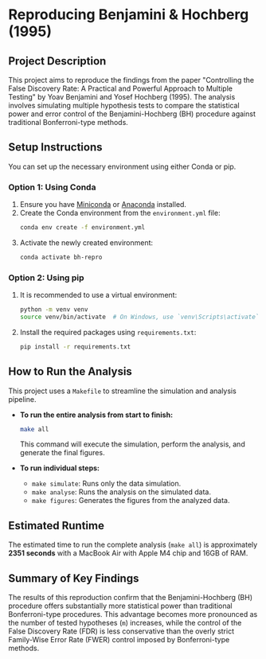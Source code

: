 # Reproducing Benjamini & Hochberg (1995)

## Project Description

This project aims to reproduce the findings from the paper "Controlling the False Discovery Rate: A Practical and Powerful Approach to Multiple Testing" by Yoav Benjamini and Yosef Hochberg (1995). The analysis involves simulating multiple hypothesis tests to compare the statistical power and error control of the Benjamini-Hochberg (BH) procedure against traditional Bonferroni-type methods.

## Setup Instructions

You can set up the necessary environment using either Conda or pip.

### Option 1: Using Conda

1.  Ensure you have [Miniconda](https://docs.conda.io/en/latest/miniconda.html) or [Anaconda](https://www.anaconda.com/products/distribution) installed.
2.  Create the Conda environment from the `environment.yml` file:
    ```bash
    conda env create -f environment.yml
    ```
3.  Activate the newly created environment:
    ```bash
    conda activate bh-repro
    ```

### Option 2: Using pip

1.  It is recommended to use a virtual environment:
    ```bash
    python -m venv venv
    source venv/bin/activate  # On Windows, use `venv\Scripts\activate`
    ```
2.  Install the required packages using `requirements.txt`:
    ```bash
    pip install -r requirements.txt
    ```

## How to Run the Analysis

This project uses a `Makefile` to streamline the simulation and analysis pipeline.

* **To run the entire analysis from start to finish:**
    ```bash
    make all
    ```
    This command will execute the simulation, perform the analysis, and generate the final figures.

* **To run individual steps:**
    * `make simulate`: Runs only the data simulation.
    * `make analyse`: Runs the analysis on the simulated data.
    * `make figures`: Generates the figures from the analyzed data.

## Estimated Runtime

The estimated time to run the complete analysis (`make all`) is approximately **2351 seconds** with a MacBook Air with Apple M4 chip and 16GB of RAM.

## Summary of Key Findings

The results of this reproduction confirm that the Benjamini-Hochberg (BH) procedure offers substantially more statistical power than traditional Bonferroni-type procedures. This advantage becomes more pronounced as the number of tested hypotheses (`m`) increases, while the control of the False Discovery Rate (FDR) is less conservative than the overly strict Family-Wise Error Rate (FWER) control imposed by Bonferroni-type methods.

